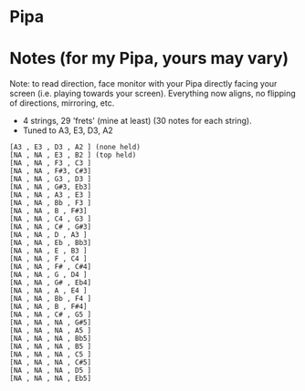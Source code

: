 # Pipa

# Notes (for my Pipa, yours may vary)

Note: to read direction, face monitor with your Pipa directly facing your screen (i.e. playing towards your screen). Everything now aligns, no flipping of directions, mirroring, etc.

- 4 strings, 29 'frets' (mine at least) (30 notes for each string).
- Tuned to A3, E3, D3, A2

```
[A3 , E3 , D3 , A2 ] (none held)
[NA , NA , E3 , B2 ] (top held)
[NA , NA , F3 , C3 ]
[NA , NA , F#3, C#3]
[NA , NA , G3 , D3 ]
[NA , NA , G#3, Eb3]
[NA , NA , A3 , E3 ]
[NA , NA , Bb , F3 ]
[NA , NA , B , F#3]
[NA , NA , C4 , G3 ]
[NA , NA , C# , G#3]
[NA , NA , D , A3 ]
[NA , NA , Eb , Bb3]
[NA , NA , E , B3 ]
[NA , NA , F , C4 ]
[NA , NA , F# , C#4]
[NA , NA , G , D4 ]
[NA , NA , G# , Eb4]
[NA , NA , A , E4 ]
[NA , NA , Bb , F4 ]
[NA , NA , B , F#4]
[NA , NA , C# , G5 ]
[NA , NA , NA , G#5]
[NA , NA , NA , A5 ]
[NA , NA , NA , Bb5]
[NA , NA , NA , B5 ]
[NA , NA , NA , C5 ]
[NA , NA , NA , C#5]
[NA , NA , NA , D5 ]
[NA , NA , NA , Eb5]






```
